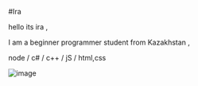 #Ira

hello its ira ,

I am a beginner programmer student from Kazakhstan ,

node / c# / c++ / jS / html,css

![image](https://user-images.githubusercontent.com/92443953/222239927-e2fcd8d8-60c0-4236-8cc4-f7bd4c0198c7.png)
